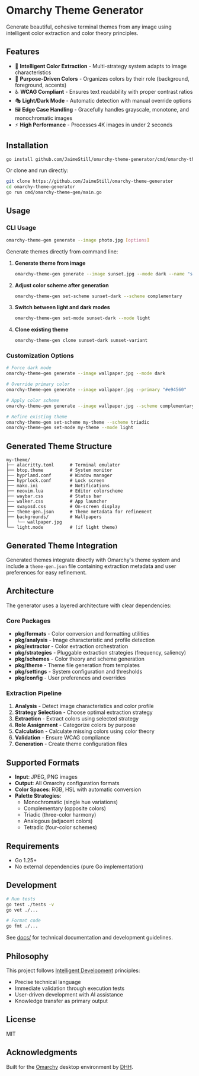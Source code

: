 # Omarchy Theme Generator

Generate beautiful, cohesive terminal themes from any image using intelligent color extraction and color theory principles.

## Features

- 🎨 **Intelligent Color Extraction** - Multi-strategy system adapts to image characteristics
- 🎯 **Purpose-Driven Colors** - Organizes colors by their role (background, foreground, accents)
- ♿ **WCAG Compliant** - Ensures text readability with proper contrast ratios  
- 🎭 **Light/Dark Mode** - Automatic detection with manual override options
- 🖼️ **Edge Case Handling** - Gracefully handles grayscale, monotone, and monochromatic images
- ⚡ **High Performance** - Processes 4K images in under 2 seconds

## Installation

```bash
go install github.com/JaimeStill/omarchy-theme-generator/cmd/omarchy-theme-gen@latest
```

Or clone and run directly:

```bash
git clone https://github.com/JaimeStill/omarchy-theme-generator
cd omarchy-theme-generator
go run cmd/omarchy-theme-gen/main.go
```

## Usage

### CLI Usage

```bash
omarchy-theme-gen generate --image photo.jpg [options]
```

Generate themes directly from command line:

1. **Generate theme from image**
   ```bash
   omarchy-theme-gen generate --image sunset.jpg --mode dark --name "sunset-dark"
   ```

2. **Adjust color scheme after generation**
   ```bash
   omarchy-theme-gen set-scheme sunset-dark --scheme complementary
   ```

3. **Switch between light and dark modes**
   ```bash
   omarchy-theme-gen set-mode sunset-dark --mode light
   ```

4. **Clone existing theme**
   ```bash
   omarchy-theme-gen clone sunset-dark sunset-variant
   ```

### Customization Options

```bash
# Force dark mode
omarchy-theme-gen generate --image wallpaper.jpg --mode dark

# Override primary color
omarchy-theme-gen generate --image wallpaper.jpg --primary "#e94560"

# Apply color scheme
omarchy-theme-gen generate --image wallpaper.jpg --scheme complementary

# Refine existing theme
omarchy-theme-gen set-scheme my-theme --scheme triadic
omarchy-theme-gen set-mode my-theme --mode light
```

## Generated Theme Structure

```
my-theme/
├── alacritty.toml      # Terminal emulator
├── btop.theme          # System monitor
├── hyprland.conf       # Window manager
├── hyprlock.conf       # Lock screen
├── mako.ini            # Notifications
├── neovim.lua          # Editor colorscheme
├── waybar.css          # Status bar
├── walker.css          # App launcher
├── swayosd.css         # On-screen display
├── theme-gen.json      # Theme metadata for refinement
├── backgrounds/        # Wallpapers
│   └── wallpaper.jpg
└── light.mode          # (if light theme)
```

## Generated Theme Integration

Generated themes integrate directly with Omarchy's theme system and include a `theme-gen.json` file containing extraction metadata and user preferences for easy refinement.

## Architecture

The generator uses a layered architecture with clear dependencies:

### Core Packages

- **pkg/formats** - Color conversion and formatting utilities
- **pkg/analysis** - Image characteristic and profile detection  
- **pkg/extractor** - Color extraction orchestration
- **pkg/strategies** - Pluggable extraction strategies (frequency, saliency)
- **pkg/schemes** - Color theory and scheme generation
- **pkg/theme** - Theme file generation from templates
- **pkg/settings** - System configuration and thresholds
- **pkg/config** - User preferences and overrides

### Extraction Pipeline

1. **Analysis** - Detect image characteristics and color profile
2. **Strategy Selection** - Choose optimal extraction strategy
3. **Extraction** - Extract colors using selected strategy
4. **Role Assignment** - Categorize colors by purpose
5. **Calculation** - Calculate missing colors using color theory
6. **Validation** - Ensure WCAG compliance
7. **Generation** - Create theme configuration files

## Supported Formats

- **Input**: JPEG, PNG images
- **Output**: All Omarchy configuration formats
- **Color Spaces**: RGB, HSL with automatic conversion
- **Palette Strategies**:
  - Monochromatic (single hue variations)
  - Complementary (opposite colors)
  - Triadic (three-color harmony)
  - Analogous (adjacent colors)
  - Tetradic (four-color schemes)

## Requirements

- Go 1.25+
- No external dependencies (pure Go implementation)

## Development

```bash
# Run tests
go test ./tests -v
go vet ./...

# Format code
go fmt ./...
```

See [docs/](docs/) for technical documentation and development guidelines.

## Philosophy

This project follows [Intelligent Development](docs/development-methodology.md) principles:

- Precise technical language
- Immediate validation through execution tests
- User-driven development with AI assistance
- Knowledge transfer as primary output

## License

MIT

## Acknowledgments

Built for the [Omarchy](https://omarchy.org) desktop environment by [DHH](https://github.com/DHH).
